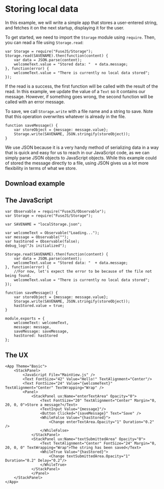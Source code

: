 # Storing local data

In this example, we will write a simple app that stores a user-entered string, and fetches it on the next startup, displaying it for the user.

To get started, we need to import the `Storage` module using `require`. Then, you can read a file using `Storage.read`:

```
var Storage = require("FuseJS/Storage");
Storage.read(SAVENAME).then(function(content) {
    var data = JSON.parse(content);
    welcomeText.value = "Stored data: "  + data.message;
}, function(error) {
    welcomeText.value = "There is currently no local data stored";
});
```
If the read is a success, the first function will be called with the result of the read. In this example, we update the value of a `Text` so it contains our message. However, if something goes wrong, the second function will be called with an error message.

To save, we call `Storage.write` with a file name and a string to save. Note that this operation overwrites whatever is already in the file.


```
function saveMessage() {
    var storeObject = {message: message.value};
    Storage.write(SAVENAME, JSON.stringify(storeObject));
}
```

We use JSON because it is a very handy method of serializing data in a way that is quick and easy for us to reach in our JavaScript code, as we can simply parse JSON objects to JavaScript objects. While this example could of stored the message directly to a file, using JSON gives us a lot more flexibility in terms of what we store.


## Download example

## The JavaScript

```
var Observable = require("FuseJS/Observable");
var Storage = require("FuseJS/Storage");

var SAVENAME = "localStorage.json";

var welcomeText = Observable("Loading...");
var message = Observable("");
var hasStored = Observable(false);
debug_log("Js initialized");

Storage.read(SAVENAME).then(function(content) {
    var data = JSON.parse(content);
    welcomeText.value = "Stored data: "  + data.message;
}, function(error) {
    //For now, let's expect the error to be because of the file not being found.
    welcomeText.value = "There is currently no local data stored";
});

function saveMessage() {
    var storeObject = {message: message.value};
    Storage.write(SAVENAME, JSON.stringify(storeObject));
    hasStored.value = true;
}

module.exports = {
    welcomeText: welcomeText,
    message: message,
    saveMessage: saveMessage,
    hasStored: hasStored
};

```

## The UX

```
<App Theme="Basic">
    <StackPanel>
		<JavaScript File="MainView.js" />
		<Text FontSize="42" Value="Hello!" TextAlignment="Center"/>
		<Text FontSize="24" Value="{welcomeText}" TextAlignment="Center" TextWrapping="Wrap" />
		<Panel>
			<StackPanel ux:Name="enterTextArea" Opacity="0">
				<Text FontSize="20" TextAlignment="Center" Margin="0, 20, 0, 0">Store a message?</Text>
				<TextInput Value="{message}"/>
				<Button Clicked="{saveMessage}" Text="Save" />
				<WhileFalse Value="{hasStored}">
					<Change enterTextArea.Opacity="1" Duration="0.2" />
				</WhileFalse>
			</StackPanel>
			<StackPanel ux:Name="textSubmittedArea" Opacity="0">
				<Text TextAlignment="Center" FontSize="24" Margin="0, 20, 0, 0" TextWrapping="Wrap">The string has been saved</Text>
				<WhileTrue Value="{hasStored}">
					<Change textSubmittedArea.Opacity="1" Duration="0.2" Delay="0.2"/>
				</WhileTrue>
			</StackPanel>
			</Panel>
    </StackPanel>
</App>

```
